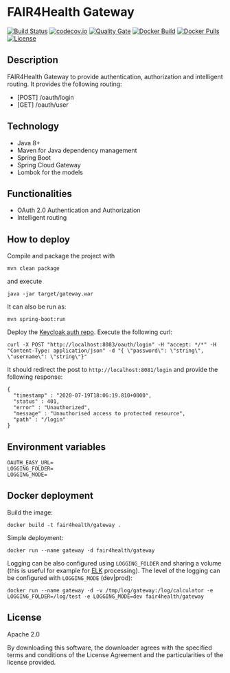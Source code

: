 # FAIR4Health Gateway

[![Build Status](https://travis-ci.org/fair4health/gateway.svg?branch=master)](https://travis-ci.org/fair4health/gateway) 
[![codecov.io](https://codecov.io/gh/fair4health/gateway/branch/master/graphs/badge.svg)](http://codecov.io/gh/fair4health/gateway)
[![Quality Gate](https://sonarcloud.io/api/project_badges/measure?project=eu.fair4health:gateway&metric=alert_status)](https://sonarcloud.io/dashboard/index/eu.fair4health:gateway)
[![Docker Build](https://img.shields.io/docker/cloud/build/fair4health/gateway)](https://cloud.docker.com/u/fair4health/repository/docker/fair4health/gateway)
[![Docker Pulls](https://img.shields.io/docker/pulls/fair4health/gateway)](https://cloud.docker.com/u/fair4health/repository/docker/fair4health/gateway)
[![License](https://img.shields.io/badge/License-Apache%202.0-green.svg)](https://opensource.org/licenses/Apache-2.0)

## Description

FAIR4Health Gateway to provide authentication, authorization and intelligent routing. It provides the following routing:

- [POST] /oauth/login
- [GET]  /oauth/user

## Technology

- Java 8+
- Maven for Java dependency management
- Spring Boot 
- Spring Cloud Gateway
- Lombok for the models

## Functionalities

- OAuth 2.0 Authentication and Authorization
- Intelligent routing

## How to deploy

Compile and package the project with

```
mvn clean package
```

and execute

```
java -jar target/gateway.war
```

It can also be run as:

```
mvn spring-boot:run
```

Deploy the [Keycloak auth repo](https://github.com/AriHealth/keycloak-auth). Execute the following curl:
```
curl -X POST "http://localhost:8083/oauth/login" -H "accept: */*" -H "Content-Type: application/json" -d "{ \"password\": \"string\", \"username\": \"string\"}"
```

It should redirect the post to `http://localhost:8081/login` and provide the following response:
```
{
  "timestamp" : "2020-07-19T18:06:19.810+0000",
  "status" : 401,
  "error" : "Unauthorized",
  "message" : "Unauthorised access to protected resource",
  "path" : "/login"
}
```

## Environment variables

    OAUTH_EASY_URL=
    LOGGING_FOLDER=
    LOGGING_MODE=

## Docker deployment

Build the image:

```
docker build -t fair4health/gateway .
```

Simple deployment:

```
docker run --name gateway -d fair4health/gateway
```

Logging can be also configured using `LOGGING_FOLDER` and sharing a volume (this is useful for example for [ELK](https://www.elastic.co/elk-stack) processing). The level of the logging can be configured with `LOGGING_MODE` (dev|prod):

```
docker run --name gateway -d -v /tmp/log/gateway:/log/calculator -e LOGGING_FOLDER=/log/test -e LOGGING_MODE=dev fair4health/gateway
```

## License

Apache 2.0

By downloading this software, the downloader agrees with the specified terms and conditions of the License Agreement and the particularities of the license provided.
